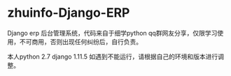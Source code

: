 # zhuinfo-Django-ERP
Django erp 后台管理系统，代码来自于细学python qq群网友分享，仅限学习使用，不可商用，否则出现任何纠纷后，自行负责。

本人python 2.7
    django 1.11.5
    如遇到不能运行，请根据自己的环境和版本进行调整。
